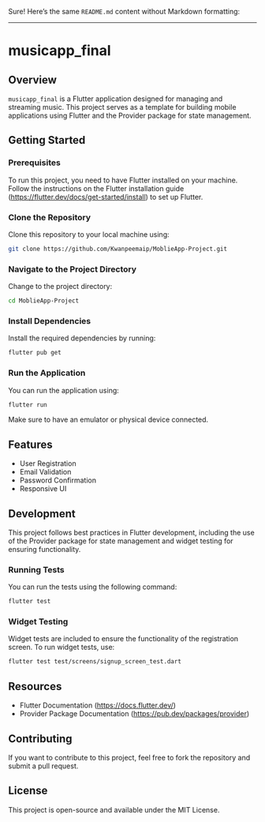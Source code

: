 Sure! Here’s the same `README.md` content without Markdown formatting:

---

# musicapp_final

## Overview

`musicapp_final` is a Flutter application designed for managing and streaming music. This project serves as a template for building mobile applications using Flutter and the Provider package for state management.

## Getting Started

### Prerequisites

To run this project, you need to have Flutter installed on your machine. Follow the instructions on the Flutter installation guide (https://flutter.dev/docs/get-started/install) to set up Flutter.

### Clone the Repository

Clone this repository to your local machine using:

```bash
git clone https://github.com/Kwanpeemaip/MoblieApp-Project.git
```

### Navigate to the Project Directory

Change to the project directory:

```bash
cd MoblieApp-Project
```

### Install Dependencies

Install the required dependencies by running:

```bash
flutter pub get
```

### Run the Application

You can run the application using:

```bash
flutter run
```

Make sure to have an emulator or physical device connected.

## Features

- User Registration
- Email Validation
- Password Confirmation
- Responsive UI

## Development

This project follows best practices in Flutter development, including the use of the Provider package for state management and widget testing for ensuring functionality.

### Running Tests

You can run the tests using the following command:

```bash
flutter test
```

### Widget Testing

Widget tests are included to ensure the functionality of the registration screen. To run widget tests, use:

```bash
flutter test test/screens/signup_screen_test.dart
```

## Resources

- Flutter Documentation (https://docs.flutter.dev/)
- Provider Package Documentation (https://pub.dev/packages/provider)

## Contributing

If you want to contribute to this project, feel free to fork the repository and submit a pull request.

## License

This project is open-source and available under the MIT License.

